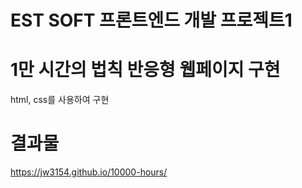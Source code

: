 ﻿# EST SOFT 프론트엔드 개발 프로젝트1


# 1만 시간의 법칙 반응형 웹페이지 구현
html, css를 사용하여 구현

# 결과물
https://jw3154.github.io/10000-hours/
